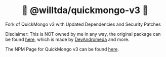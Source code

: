 <h1 align="center">
    📂 @willtda/quickmongo-v3 📂
</h1>

Fork of QuickMongo v3 with Updated Dependencies and Security Patches

Disclaimer: This is NOT owned by me in any way, the original package can be found [here](https://www.npmjs.com/package/quickmongo), which is made by [DevAndromeda](https://github.com/DevAndromeda) and more.

The NPM Page for QuickMongo v3 can be found [here](https://www.npmjs.com/package/quickmongo/v/3.0.2).